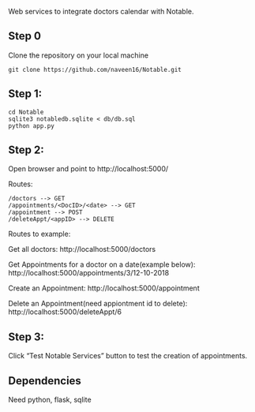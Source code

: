 Web services to integrate doctors calendar with Notable.

## Step 0
Clone the repository on your local machine
```
git clone https://github.com/naveen16/Notable.git
```
## Step 1:
```
cd Notable
sqlite3 notabledb.sqlite < db/db.sql
python app.py
```
## Step 2:

Open browser and point to http://localhost:5000/

Routes:

```
/doctors --> GET
/appointments/<DocID>/<date> --> GET
/appointment --> POST
/deleteAppt/<appID> --> DELETE
```

Routes to example:

Get all doctors:
http://localhost:5000/doctors

Get Appointments for a doctor on a date(example below):
http://localhost:5000/appointments/3/12-10-2018

Create an Appointment:
http://localhost:5000/appointment

Delete an Appointment(need appiontment id to delete):
http://localhost:5000/deleteAppt/6

## Step 3:
Click “Test Notable Services” button to test the creation of appointments. 

## Dependencies
Need python, flask, sqlite
